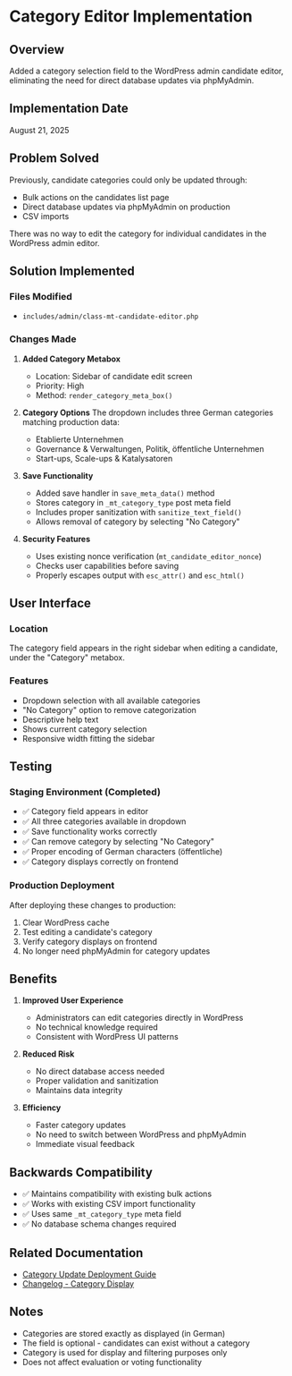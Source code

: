 # Category Editor Implementation

## Overview
Added a category selection field to the WordPress admin candidate editor, eliminating the need for direct database updates via phpMyAdmin.

## Implementation Date
August 21, 2025

## Problem Solved
Previously, candidate categories could only be updated through:
- Bulk actions on the candidates list page
- Direct database updates via phpMyAdmin on production
- CSV imports

There was no way to edit the category for individual candidates in the WordPress admin editor.

## Solution Implemented

### Files Modified
- `includes/admin/class-mt-candidate-editor.php`

### Changes Made

1. **Added Category Metabox**
   - Location: Sidebar of candidate edit screen
   - Priority: High
   - Method: `render_category_meta_box()`

2. **Category Options**
   The dropdown includes three German categories matching production data:
   - Etablierte Unternehmen
   - Governance & Verwaltungen, Politik, öffentliche Unternehmen
   - Start-ups, Scale-ups & Katalysatoren

3. **Save Functionality**
   - Added save handler in `save_meta_data()` method
   - Stores category in `_mt_category_type` post meta field
   - Includes proper sanitization with `sanitize_text_field()`
   - Allows removal of category by selecting "No Category"

4. **Security Features**
   - Uses existing nonce verification (`mt_candidate_editor_nonce`)
   - Checks user capabilities before saving
   - Properly escapes output with `esc_attr()` and `esc_html()`

## User Interface

### Location
The category field appears in the right sidebar when editing a candidate, under the "Category" metabox.

### Features
- Dropdown selection with all available categories
- "No Category" option to remove categorization
- Descriptive help text
- Shows current category selection
- Responsive width fitting the sidebar

## Testing

### Staging Environment (Completed)
- ✅ Category field appears in editor
- ✅ All three categories available in dropdown
- ✅ Save functionality works correctly
- ✅ Can remove category by selecting "No Category"
- ✅ Proper encoding of German characters (öffentliche)
- ✅ Category displays correctly on frontend

### Production Deployment
After deploying these changes to production:
1. Clear WordPress cache
2. Test editing a candidate's category
3. Verify category displays on frontend
4. No longer need phpMyAdmin for category updates

## Benefits

1. **Improved User Experience**
   - Administrators can edit categories directly in WordPress
   - No technical knowledge required
   - Consistent with WordPress UI patterns

2. **Reduced Risk**
   - No direct database access needed
   - Proper validation and sanitization
   - Maintains data integrity

3. **Efficiency**
   - Faster category updates
   - No need to switch between WordPress and phpMyAdmin
   - Immediate visual feedback

## Backwards Compatibility

- ✅ Maintains compatibility with existing bulk actions
- ✅ Works with existing CSV import functionality
- ✅ Uses same `_mt_category_type` meta field
- ✅ No database schema changes required

## Related Documentation

- [Category Update Deployment Guide](CATEGORY-UPDATE-DEPLOYMENT.md)
- [Changelog - Category Display](CHANGELOG-category-display.md)

## Notes

- Categories are stored exactly as displayed (in German)
- The field is optional - candidates can exist without a category
- Category is used for display and filtering purposes only
- Does not affect evaluation or voting functionality